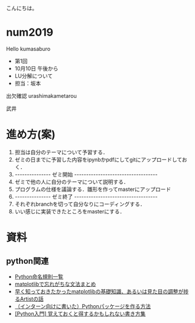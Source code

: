 こんにちは。


# num2019

Hello kumasaburo

* 第1回
* 10月10日 午後から
* LU分解について
* 担当：坂本

出欠確認
urashimakametarou

 

武井
# 進め方(案)

1. 担当は自分のテーマについて予習する．
2. ゼミの日までに予習した内容をipynbかpdfにしてgitにアップロードしておく．
3. --------------- ゼミ開始 -----------------------------------
3. ゼミで他の人に自分のテーマについて説明する．
4. プログラムの仕様を議論する．雛形を作ってmasterにアップロード
5. --------------- ゼミ終了 -----------------------------------
5. それぞれbranchを切って自分なりにコーディングする．
6. いい感じに実装できたところをmasterにする．



# 資料

## python関連

* [Python命名規則一覧](https://qiita.com/naomi7325/items/4eb1d2a40277361e898b)
* [matplotlibで忘れがちな文法まとめ](https://qiita.com/okadate/items/00227316187b60f861f5)
* [早く知っておきたかったmatplotlibの基礎知識、あるいは見た目の調整が捗るArtistの話](https://qiita.com/skotaro/items/08dc0b8c5704c94eafb9)
* [（インターン向けに書いた）Pythonパッケージを作る方法](https://qiita.com/Kensuke-Mitsuzawa/items/7717f823df5a30c27077)
* [\[Python入門\] 覚えておくと得するかもしれない書き方集](https://qiita.com/tyokuyoku/items/ed2a7081d59958adaeb9)
